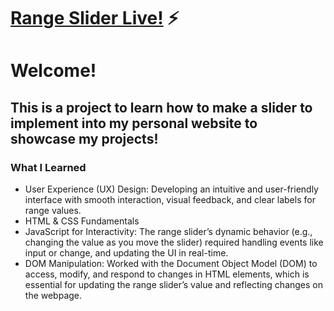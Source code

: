 # <a href="https://www.cameron-nagle.dev">Range Slider Live!</a> ⚡️
# Welcome!
## This is a project to learn how to make a slider to implement into my personal website to showcase my projects!

### What I Learned
- User Experience (UX) Design: Developing an intuitive and user-friendly interface with smooth interaction, visual feedback, and clear labels for range values.
- HTML & CSS Fundamentals
- JavaScript for Interactivity: The range slider’s dynamic behavior (e.g., changing the value as you move the slider) required handling events like input or change, and updating the UI in real-time.
- DOM Manipulation: Worked with the Document Object Model (DOM) to access, modify, and respond to changes in HTML elements, which is essential for updating the range slider’s value and reflecting changes on the webpage.
